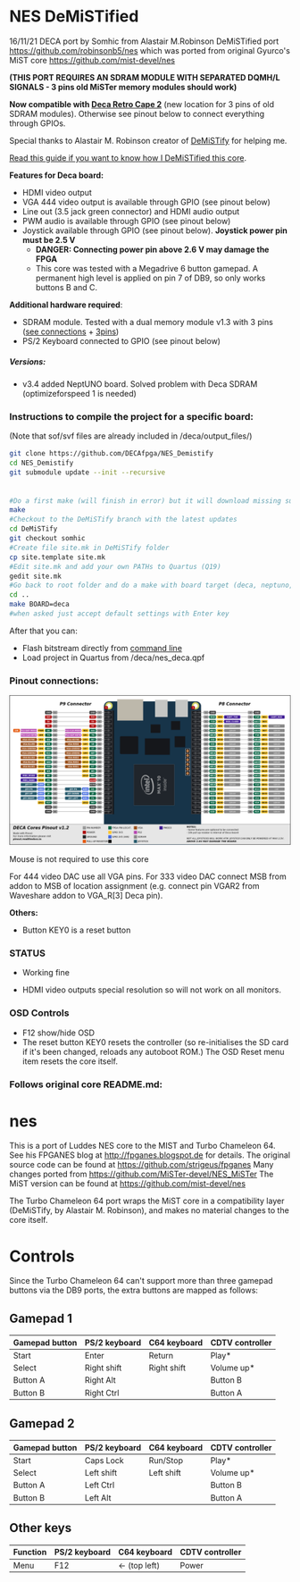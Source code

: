 # NES DeMiSTified

16/11/21 DECA port by Somhic from Alastair M.Robinson DeMiSTified port https://github.com/robinsonb5/nes which was ported from original Gyurco's MiST core https://github.com/mist-devel/nes

**(THIS PORT REQUIRES AN SDRAM MODULE WITH SEPARATED DQMH/L SIGNALS - 3 pins old MiSTer memory modules should work)**

**Now compatible with [Deca Retro Cape 2](https://github.com/somhi/DECA_retro_cape_2)** (new location for 3 pins of old SDRAM modules). Otherwise see pinout below to connect everything through GPIOs.

Special thanks to Alastair M. Robinson creator of [DeMiSTify](https://github.com/robinsonb5/DeMiSTify) for helping me. 

[Read this guide if you want to know how I DeMiSTified this core](https://github.com/DECAfpga/DECA_board/tree/main/Tutorials/DeMiSTify).

**Features for Deca board:**

* HDMI video output
* VGA 444 video output is available through GPIO (see pinout below)
* Line out (3.5 jack green connector) and HDMI audio output
* PWM audio is available through GPIO (see pinout below)
* Joystick available through GPIO  (see pinout below).  **Joystick power pin must be 2.5 V**
  * **DANGER: Connecting power pin above 2.6 V may damage the FPGA**
  * This core was tested with a Megadrive 6 button gamepad. A permanent high level is applied on pin 7 of DB9, so only works buttons B and C.

**Additional hardware required**:

- SDRAM module. Tested with a dual memory module v1.3 with 3 pins ([see connections](https://github.com/SoCFPGA-learning/DECA/tree/main/Projects/sdram_mister_deca) + [3pins](https://github.com/DECAfpga/DECA_board/blob/main/Sdram_mister_deca/README_3pins.md))
- PS/2 Keyboard connected to GPIO  (see pinout below)

##### Versions:

* v3.4  added NeptUNO board. Solved problem with Deca SDRAM (optimizeforspeed 1 is needed)

### Instructions to compile the project for a specific board:

(Note that sof/svf files are already included in /deca/output_files/)

```sh
git clone https://github.com/DECAfpga/NES_Demistify
cd NES_Demistify
git submodule update --init --recursive


#Do a first make (will finish in error) but it will download missing submodules 
make
#Checkout to the DeMiSTify branch with the latest updates
cd DeMiSTify
git checkout somhic
#Create file site.mk in DeMiSTify folder 
cp site.template site.mk
#Edit site.mk and add your own PATHs to Quartus (Q19)
gedit site.mk
#Go back to root folder and do a make with board target (deca, neptuno, uareloaded). If not specified it will compile for all targets.
cd ..
make BOARD=deca
#when asked just accept default settings with Enter key
```

After that you can:

* Flash bitstream directly from [command line](https://github.com/DECAfpga/DECA_binaries#flash-bitstream-to-fgpa-with-quartus)
* Load project in Quartus from /deca/nes_deca.qpf

### Pinout connections:

![pinout_deca](pinout_deca.png)

Mouse is not required to use this core

For 444 video DAC use all VGA pins. For 333 video DAC connect MSB from addon to MSB of location assignment (e.g. connect pin VGAR2 from Waveshare addon to VGA_R[3] Deca pin).

**Others:**

* Button KEY0 is a reset button

### STATUS

* Working fine

* HDMI video outputs special resolution so will not work on all monitors. 

### OSD Controls

* F12 show/hide OSD 
* The reset button KEY0 resets the controller (so re-initialises the SD card if it's been changed, reloads any autoboot ROM.) The OSD Reset menu item resets the core itself.



### Follows original core README.md:





# nes

This is a port of Luddes NES core to the MIST and Turbo Chameleon 64. See his FPGANES blog at http://fpganes.blogspot.de for details. The original source code can be found at https://github.com/strigeus/fpganes
Many changes ported from https://github.com/MiSTer-devel/NES_MiSTer
The MiST version can be found at https://github.com/mist-devel/nes

The Turbo Chameleon 64 port wraps the MiST core in a compatibility layer (DeMiSTify, by Alastair M. Robinson), and makes no material changes to the core itself.

# Controls

Since the Turbo Chameleon 64 can't support more than three gamepad buttons via the DB9 ports, the extra buttons are mapped as follows:

## Gamepad 1

| Gamepad button | PS/2 keyboard | C64 keyboard | CDTV controller |
| :------------- | :------------ | :----------- | :-------------- |
| Start          | Enter         | Return       | Play*           |
| Select         | Right shift   | Right shift  | Volume up*      |
| Button A       | Right Alt     |              | Button B        |
| Button B       | Right Ctrl    |              | Button A        |

## Gamepad 2

| Gamepad button | PS/2 keyboard | C64 keyboard | CDTV controller |
| :------------- | :------------ | :----------- | :-------------- |
| Start          | Caps Lock     | Run/Stop     | Play*           |
| Select         | Left shift    | Left shift   | Volume up*      |
| Button A       | Left Ctrl     |              | Button B        |
| Button B       | Left Alt      |              | Button A        |

## Other keys

| Function | PS/2 keyboard | C64 keyboard     | CDTV controller |
| :------- | :------------ | :--------------- | :-------------- |
| Menu     | F12           | &lt;- (top left) | Power           |


